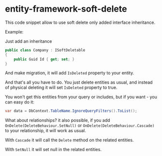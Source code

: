 # entity-framework-soft-delete

This code snippet allow to use soft delete only added interface inheritance.

Example: 

Just add an inheritance 
```c#
public class Company : ISoftDeletable
{
    public Guid Id { get; set; }
}
```

And make migration, it will add `IsDeleted` property to your entity.

And that's all you have to do. You just delete entities as usual, and 
instead of physical deleting it will set `IsDeleted` property to true.

You won't get this entities from your query or includes, but if you want - you can easy
do it: 

```c#
var data = DbContext.TableName.IgnoreQueryFilters().ToList();
```




What about relationships?
it also possible, if you add `OnDelete(DeleteBehaviour.SetNull)`
 or `OnDelete(DeleteBehaviour.Cascade)` to your relationship, it will work as usual.
 
 With `Cascade` it will call the `Delete` method on the related entities.
 
 With `SetNull` it will set null in the related entities.